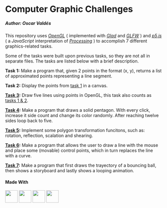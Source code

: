 # Computer Graphic Challenges

##### Author: Oscar Valdés

This repository uses *[OpenGL](https://www.khronos.org/opengl/wiki/FAQ#What_is_OpenGL?)* ( implemented with *[Glad](https://www.khronos.org/opengl/wiki/OpenGL_Loading_Library#glad_(Multi-Language_GL/GLES/EGL/GLX/WGL_Loader-Generator))* and *[GLFW](https://www.glfw.org)* ) and *[p5.js](https://p5js.org)* ( a *JavaScript* interpretation of *[Processing](https://processing.org)* ) to accomplish 7 different graphics-related tasks.

Some of the tasks were built upon previous tasks, so they are not all in separate files. The tasks are listed below with a brief description.

**Task 1:** Make a program that, given 2 points in the format (x, y), returns a list of approximated points representing a line segment.

**Task 2:** Display the points from <u>task 1</u> in a canvas.

**[Task 3](/Challenges/LinearInterpolation/):** Draw five lines using points in OpenGL, this task also counts as <u>tasks 1 & 2</u>.

**[Task 4](/Challenges/InteractivePolygons/):** Make a program that draws a solid pentagon. With every click, increase it side count and change its color randomly. After reaching twelve sides loop back to five.

**[Task 5](/Challenges/PolygonTransformations/):** Implement some polygon transformation funcitons, such as: rotation, reflection, scalation and shearing.

**[Task 6](/Challenges/BezierCurve/):** Make a program that allows the user to draw a line with the mouse and place some (movable) control points, which in turn replaces the line with a curve.

**[Task 7](/Challenges/BallAnimation/):** Make a program that first draws the trayectory of a bouncing ball, then shows a storyboard and lastly shows a looping animation.

#### Made With

<div>
    <img width="40px" height="40px" src="https://ico.now.sh/opengl/5586A4"/>
    <img width="40px" height="40px" src="https://skillicons.dev/icons?i=processing"/>
    <img width="40px" height="40px" src="https://skillicons.dev/icons?i=git"/>
    <img width="40px" height="40px" src="https://skillicons.dev/icons?i=vscode"/>
</div>
